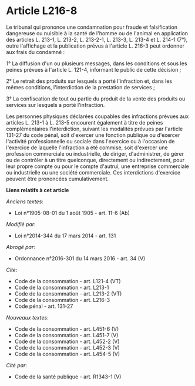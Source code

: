 # Article L216-8

Le tribunal qui prononce une condamnation pour fraude et falsification dangereuse ou nuisible à la santé de l'homme ou de
l'animal en application des articles L. 213-1, L. 213-2, L. 213-2-1, L. 213-3, L. 213-4 et L. 214-1 (7°), outre l'affichage
et la publication prévus à l'article L. 216-3 peut ordonner aux frais du condamné : 

1° La diffusion d'un ou plusieurs messages, dans les conditions et sous les peines prévues à l'article L. 121-4, informant le
public de cette décision ; 

2° Le retrait des produits sur lesquels a porté l'infraction et, dans les mêmes conditions, l'interdiction de la prestation
de services ; 

3° La confiscation de tout ou partie du produit de la vente des produits ou services sur lesquels a porté l'infraction. 

Les personnes physiques déclarées coupables des infractions prévues aux articles L. 213-1 à L. 213-5 encourent également à
titre de peines complémentaires l'interdiction, suivant les modalités prévues par l'article 131-27 du code pénal, soit
d'exercer une fonction publique ou d'exercer l'activité professionnelle ou sociale dans l'exercice ou à l'occasion de
l'exercice de laquelle l'infraction a été commise, soit d'exercer une profession commerciale ou industrielle, de diriger,
d'administrer, de gérer ou de contrôler à un titre quelconque, directement ou indirectement, pour leur propre compte ou pour
le compte d'autrui, une entreprise commerciale ou industrielle ou une société commerciale. Ces interdictions d'exercice
peuvent être prononcées cumulativement.

**Liens relatifs à cet article**

_Anciens textes_:

  - Loi n°1905-08-01 du 1 août 1905 - art. 11-6 (Ab)

_Modifié par_:

  - Loi n°2014-344 du 17 mars 2014 - art. 131

_Abrogé par_:

  - Ordonnance n°2016-301 du 14 mars 2016 - art. 34 (V)

_Cite_:

  - Code de la consommation - art. L121-4 (VT)
  - Code de la consommation - art. L213-1
  - Code de la consommation - art. L213-2 (VT)
  - Code de la consommation - art. L216-3
  - Code pénal - art. 131-27

_Nouveaux textes_:

  - Code de la consommation - art. L451-6 (V)
  - Code de la consommation - art. L451-7 (V)
  - Code de la consommation - art. L452-2 (V)
  - Code de la consommation - art. L452-3 (V)
  - Code de la consommation - art. L454-5 (V)

_Cité par_:

  - Code de la santé publique - art. R1343-1 (V)
